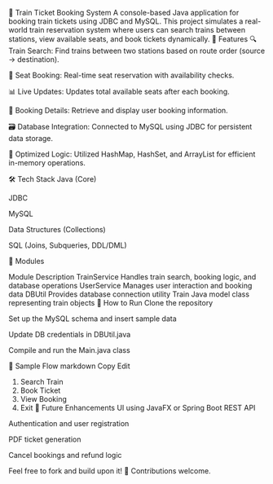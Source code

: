 🚆 Train Ticket Booking System
A console-based Java application for booking train tickets using JDBC and MySQL. This project simulates a real-world train reservation system where users can search trains between stations, view available seats, and book tickets dynamically.
🔧 Features
🔍 Train Search: Find trains between two stations based on route order (source → destination).

🎫 Seat Booking: Real-time seat reservation with availability checks.

📊 Live Updates: Updates total available seats after each booking.

🧾 Booking Details: Retrieve and display user booking information.

🗃️ Database Integration: Connected to MySQL using JDBC for persistent data storage.

🧠 Optimized Logic: Utilized HashMap, HashSet, and ArrayList for efficient in-memory operations.

🛠️ Tech Stack
Java (Core)

JDBC

MySQL

Data Structures (Collections)

SQL (Joins, Subqueries, DDL/DML)

📂 Modules

Module	Description
TrainService	Handles train search, booking logic, and database operations
UserService	Manages user interaction and booking data
DBUtil	Provides database connection utility
Train	Java model class representing train objects
🏁 How to Run
Clone the repository

Set up the MySQL schema and insert sample data

Update DB credentials in DBUtil.java

Compile and run the Main.java class

📸 Sample Flow
markdown
Copy
Edit
1. Search Train
2. Book Ticket
3. View Booking
4. Exit
📝 Future Enhancements
UI using JavaFX or Spring Boot REST API

Authentication and user registration

PDF ticket generation

Cancel bookings and refund logic

Feel free to fork and build upon it!
📌 Contributions welcome.
